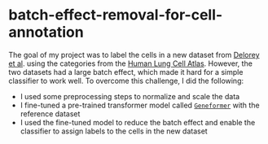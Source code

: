 # batch-effect-removal-for-cell-annotation

The goal of my project was to label the cells in a new dataset from [Delorey et al](https://www.nature.com/articles/s41586-021-03570-8.). using the categories from the [Human Lung Cell Atlas](https://github.com/LungCellAtlas/HLCA). However, the two datasets had a large batch effect, which made it hard for a simple classifier to work well. To overcome this challenge, I did the following:

- I used some preprocessing steps to normalize and scale the data
- I fine-tuned a pre-trained transformer model called [`Geneformer`](https://huggingface.co/ctheodoris/Geneformer) with the reference dataset
- I used the fine-tuned model to reduce the batch effect and enable the classifier to assign labels to the cells in the new dataset
